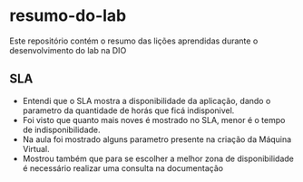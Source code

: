 # resumo-do-lab
Este repositório contém o resumo das lições aprendidas durante o desenvolvimento do lab na DIO
## SLA
- Entendi que o SLA mostra a disponibilidade da aplicação, dando o parametro da quantidade de horás que ficá indisponivel.
- Foi visto que quanto mais noves é mostrado no SLA, menor é o tempo de indisponibilidade.
- Na aula foi mostrado alguns parametro presente na criação da Máquina Virtual.
- Mostrou também que para se escolher a melhor zona de disponibilidade é necessário realizar uma consulta na documentação 
